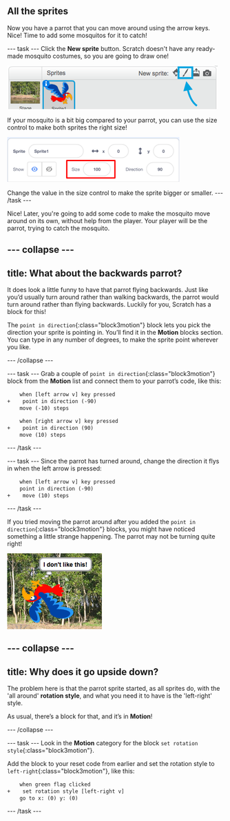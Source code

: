 ## All the sprites

Now you have a parrot that you can move around using the arrow keys. Nice! Time to add some mosquitos for it to catch!


--- task ---
Click the **New sprite** button. Scratch doesn't have any ready-made mosquito costumes, so you are going to draw one!

![](images/spritesPaintNew.png)

If your mosquito is a bit big compared to your parrot, you can use the size control to make both sprites the right size! 

![](images/sprites2.png)

Change the value in the size control to make the sprite bigger or smaller.
--- /task ---

Nice! Later, you're going to add some code to make the mosquito move around on its own, without help from the player. Your player will be the parrot, trying to catch the mosquito.

--- collapse ---
---
title: What about the backwards parrot?
---

It does look a little funny to have that parrot flying backwards. Just like you’d usually turn around rather than walking backwards, the parrot would turn around rather than flying backwards. Luckily for you, Scratch has a block for this!

The `point in direction`{:class="block3motion"} block lets you pick the direction your sprite is pointing in. You’ll find it in the **Motion** blocks section. You can type in any number of degrees, to make the sprite point wherever you like.

--- /collapse ---

--- task ---
Grab a couple of `point in direction`{:class="block3motion"} block from the **Motion** list and connect them to your parrot’s code, like this: 

```blocks3
    when [left arrow v] key pressed
+    point in direction (-90)
    move (-10) steps
```

```blocks3
    when [right arrow v] key pressed
+    point in direction (90)
    move (10) steps
```
--- /task ---

--- task ---
Since the parrot has turned around, change the direction it flys in when the left arrow is pressed:

```blocks3
    when [left arrow v] key pressed
    point in direction (-90)
+    move (10) steps
```
--- /task ---

If you tried moving the parrot around after you added the `point in direction`{:class="block3motion"} blocks, you might have noticed something a little strange happening. The parrot may not be turning quite right! 

![Upside down parrot](images/spritesUpsideDown.png)

--- collapse ---
---
title: Why does it go upside down?
---

The problem here is that the parrot sprite started, as all sprites do, with the 'all around' **rotation style**, and what you need it to have is the 'left-right' style.

As usual, there’s a block for that, and it’s in **Motion**! 

--- /collapse ---

--- task ---
Look in the **Motion** category for the block `set rotation style`{:class="block3motion"}.

Add the block to your reset code from earlier and set the rotation style to `left-right`{:class="block3motion"}, like this: 

```blocks3
    when green flag clicked
+    set rotation style [left-right v]
    go to x: (0) y: (0)
```
--- /task ---

